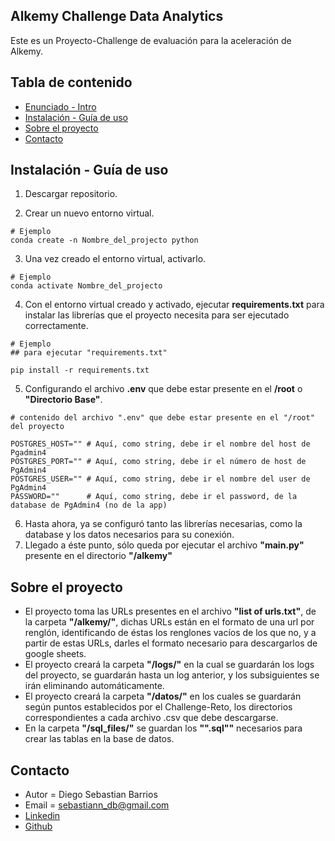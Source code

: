 <div id='id-section1'/>

## Alkemy Challenge Data Analytics

Este es un Proyecto-Challenge de evaluación para la aceleración de Alkemy.



## Tabla de contenido
- [Enunciado - Intro](#id-section1)
- [Instalación - Guía de uso](#id-guia_uso)
- [Sobre el proyecto](#id-sobre-el)
- [Contacto](#id-contacto) 


<div id='id-guia_uso'/>  

## Instalación - Guía de uso
1. Descargar repositorio.

2. Crear un nuevo entorno virtual.

```
# Ejemplo
conda create -n Nombre_del_projecto python
```  

3. Una vez creado el entorno virtual, activarlo.
```
# Ejemplo
conda activate Nombre_del_projecto
```  

4. Con el entorno virtual creado y activado, ejecutar **requirements.txt** para instalar las librerías que el proyecto necesita para ser ejecutado correctamente.
   
```
# Ejemplo
## para ejecutar "requirements.txt"

pip install -r requirements.txt

```

5. Configurando el archivo **.env** que debe estar presente en el **/root** o **"Directorio Base"**.
```
# contenido del archivo ".env" que debe estar presente en el "/root" del proyecto

POSTGRES_HOST="" # Aquí, como string, debe ir el nombre del host de Pgadmin4
POSTGRES_PORT="" # Aquí, como string, debe ir el número de host de PgAdmin4
POSTGRES_USER="" # Aquí, como string, debe ir el nombre del user de PgAdmin4
PASSWORD=""      # Aquí, como string, debe ir el password, de la database de PgAdmin4 (no de la app)
```

6. Hasta ahora, ya se configuró tanto las librerías necesarias, como la database y los datos necesarios para su conexión.
7. Llegado a éste punto, sólo queda por ejecutar el archivo **"main.py"** presente en el directorio **"/alkemy"**
  


<div id='id-sobre-el'/>  

## Sobre el proyecto
* El proyecto toma las URLs presentes en el archivo **"list of urls.txt"**, de la carpeta **"/alkemy/"**, dichas URLs están en el formato de una url por renglón, identificando de éstas los renglones vacíos de los que no, y a partir de estas URLs, darles el formato necesario para descargarlos de google sheets.
* El proyecto creará la carpeta **"/logs/"** en la cual se guardarán los logs del proyecto, se guardarán hasta un log anterior, y los subsiguientes se irán eliminando automáticamente.
* El proyecto creará la carpeta **"/datos/"** en los cuales se guardarán según puntos establecidos por el Challenge-Reto, los directorios correspondientes a cada archivo .csv que debe descargarse.
* En la carpeta **"/sql_files/"** se guardan los **"".sql""** necesarios para crear las tablas en la base de datos.


<div id='id-contacto'/>  

## Contacto
* Autor = Diego Sebastian Barrios
* Email = sebastiann_db@gmail.com
* [Linkedin](https://www.linkedin.com/in/dsebastianb)
* [Github](https://dbsebastian.github.io/)
